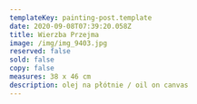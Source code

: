 ```yaml
---
templateKey: painting-post.template
date: 2020-09-08T07:39:20.058Z
title: Wierzba Przejma
image: /img/img_9403.jpg
reserved: false
sold: false
copy: false
measures: 38 x 46 cm
description: olej na płótnie / oil on canvas
---
```


